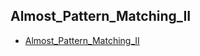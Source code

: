 ## Almost_Pattern_Matching_II
* [Almost_Pattern_Matching_II](https://algo.codemarshal.org/contests/icpc-dhaka-19-preli/problems/A)
